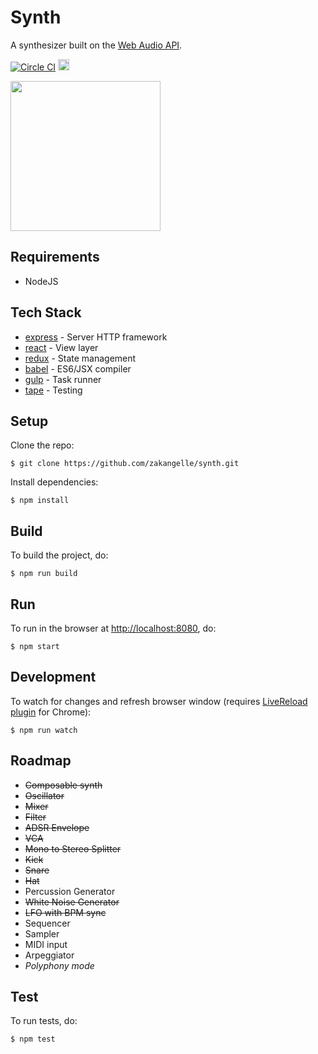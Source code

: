 # Synth

A synthesizer built on the [Web Audio API](https://developer.mozilla.org/en-US/docs/Web/API/Web_Audio_API).

[![Circle CI](https://circleci.com/gh/zakangelle/synth/tree/master.svg?style=svg)](https://circleci.com/gh/zakangelle/synth/tree/master)
<a href='https://coveralls.io/github/zakangelle/synth?branch=master'><img src='https://img.shields.io/coveralls/zakangelle/synth.svg?style=flat-square' alt='Coverage Status' height='18px' /></a>

<img src= 'http://i.imgur.com/AaNfuK5.jpg?1' width ='240px'>

## Requirements

+ NodeJS

## Tech Stack

* [express](http://expressjs.com/) - Server HTTP framework
* [react](https://facebook.github.io/react/) - View layer
* [redux](https://github.com/rackt/redux) - State management
* [babel](https://babeljs.io/) - ES6/JSX compiler
* [gulp](http://gulpjs.com/) - Task runner
* [tape](https://github.com/substack/tape) - Testing

## Setup

Clone the repo:

```
$ git clone https://github.com/zakangelle/synth.git
```

Install dependencies:

```
$ npm install
```

## Build

To build the project, do:

```
$ npm run build
```

## Run

To run in the browser at [http://localhost:8080](http://localhost:8080), do:

```
$ npm start
```

## Development

To watch for changes and refresh browser window (requires [LiveReload plugin](https://chrome.google.com/webstore/detail/livereload/jnihajbhpnppcggbcgedagnkighmdlei?hl=en) for Chrome):

```
$ npm run watch
```

## Roadmap

+ ~~Composable synth~~
+ ~~Oscillator~~
+ ~~Mixer~~
+ ~~Filter~~
+ ~~ADSR Envelope~~
+ ~~VCA~~
+ ~~Mono to Stereo Splitter~~
+ ~~Kick~~
+ ~~Snare~~
+ ~~Hat~~
+ Percussion Generator
+ ~~White Noise Generator~~
+ ~~LFO with BPM sync~~
+ Sequencer
+ Sampler
+ MIDI input
+ Arpeggiator
+ *Polyphony mode*

## Test

To run tests, do:

```
$ npm test
```
